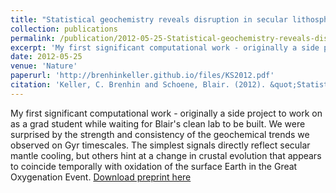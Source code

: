 ```yaml
---
title: "Statistical geochemistry reveals disruption in secular lithospheric evolution about 2.5 Gyr ago"
collection: publications
permalink: /publication/2012-05-25-Statistical-geochemistry-reveals-disruption-in-secular-lithospheric-evolution-about-2.5-Gyr-ago
excerpt: 'My first significant computational work - originally a side project to work on as a grad student while waiting for Blair's clean lab to be built. We were surprised by the strength and consistency of the geochemical trends we observed on Gyr timescales. The simplest signals directly reflect secular mantle cooling, but others hint at a change in crustal evolution that appears to coincide temporally with oxidation of the surface Earth in the Great Oxygenation Event.'
date: 2012-05-25
venue: 'Nature'
paperurl: 'http://brenhinkeller.github.io/files/KS2012.pdf'
citation: 'Keller, C. Brenhin and Schoene, Blair. (2012). &quot;Statistical geochemistry reveals disruption in secular lithospheric evolution about 2.5 Gyr ago.&quot; <i>Nature</i>. 485 (490-493).'
---
```

My first significant computational work - originally a side project to work on as a grad student while waiting for Blair's clean lab to be built. We were surprised by the strength and consistency of the geochemical trends we observed on Gyr timescales. The simplest signals directly reflect secular mantle cooling, but others hint at a change in crustal evolution that appears to coincide temporally with oxidation of the surface Earth in the Great Oxygenation Event.
[Download preprint here](http://brenhinkeller.github.io/files/KS2012.pdf)